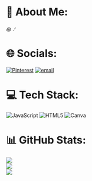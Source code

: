 # 🎀 About Me:

꩜ .ᐟ 

# 🌐 Socials:
[![Pinterest](https://img.shields.io/badge/Pinterest-%23E60023.svg?logo=Pinterest&logoColor=white)](https://pinterest.com/mayyszt) [![email](https://img.shields.io/badge/Email-D14836?logo=gmail&logoColor=white)](mailto:mayragoncalvesdossantos@gmail.com) 

# 💻 Tech Stack:
![JavaScript](https://img.shields.io/badge/javascript-%23323330.svg?style=for-the-badge&logo=javascript&logoColor=%23F7DF1E) ![HTML5](https://img.shields.io/badge/html5-%23E34F26.svg?style=for-the-badge&logo=html5&logoColor=white) ![Canva](https://img.shields.io/badge/Canva-%2300C4CC.svg?style=for-the-badge&logo=Canva&logoColor=white)
# 📊 GitHub Stats:
![](https://github-readme-stats.vercel.app/api?username=mayyszt&theme=midnight-purple&hide_border=false&include_all_commits=true&count_private=true)<br/>
![](https://nirzak-streak-stats.vercel.app/?user=mayyszt&theme=midnight-purple&hide_border=false)<br/>
![](https://github-readme-stats.vercel.app/api/top-langs/?username=mayyszt&theme=midnight-purple&hide_border=false&include_all_commits=true&count_private=true&layout=compact)

<!-- Proudly created with GPRM ( https://gprm.itsvg.in ) -->
